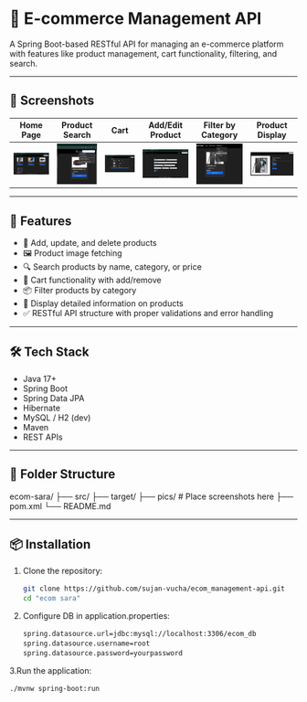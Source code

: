 # 🛒 E-commerce Management API

A Spring Boot-based RESTful API for managing an e-commerce platform with features like product management, cart functionality, filtering, and search.

---

## 📸 Screenshots

| Home Page | Product Search | Cart | Add/Edit Product | Filter by Category | Product Display |
|----------|----------------|------|------------------|--------------------|------------------|
| ![Home](./pics/home.png) | ![Search](./pics/search.png) | ![Cart](./pics/cart.png) | ![Add/Edit](./pics/edit.png) | ![Filter](./pics/filter.png) | ![Discount](./pics/prod.png) |



---

## 🚀 Features

- 🔄 Add, update, and delete products
- 🖼️ Product image fetching
- 🔍 Search products by name, category, or price
- 🛒 Cart functionality with add/remove
- 📦 Filter products by category
- 💸 Display detailed information on products
- ✅ RESTful API structure with proper validations and error handling

---

## 🛠️ Tech Stack

- Java 17+
- Spring Boot
- Spring Data JPA
- Hibernate
- MySQL / H2 (dev)
- Maven
- REST APIs

---

## 📁 Folder Structure

ecom-sara/
├── src/
├── target/
├── pics/ # Place screenshots here
├── pom.xml
└── README.md

---

## 📦 Installation

1. Clone the repository:
   ```bash
   git clone https://github.com/sujan-vucha/ecom_management-api.git
   cd "ecom sara"
2. Configure DB in application.properties:
   ```bash
   spring.datasource.url=jdbc:mysql://localhost:3306/ecom_db
   spring.datasource.username=root
   spring.datasource.password=yourpassword

3.Run the application:
```bash
./mvnw spring-boot:run

